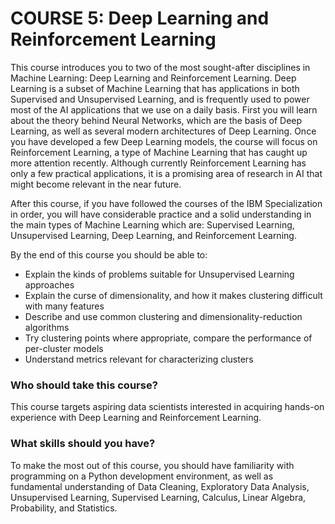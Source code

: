 COURSE 5: Deep Learning and Reinforcement Learning
========================================================
This course introduces you to two of the most sought-after disciplines in Machine Learning: Deep Learning and Reinforcement Learning. Deep Learning is a subset of Machine Learning that has applications in both Supervised and Unsupervised Learning, and is frequently used to power most of the AI applications that we use on a daily basis. First you will learn about the theory behind Neural Networks, which are the basis of Deep Learning, as well as several modern architectures of Deep Learning. Once you have developed a few  Deep Learning models, the course will focus on Reinforcement Learning, a type of Machine Learning that has caught up more attention recently. Although currently Reinforcement Learning has only a few practical applications, it is a promising area of research in AI that might become relevant in the near future.

After this course, if you have followed the courses of the IBM Specialization in order, you will have considerable practice and a solid understanding in the main types of Machine Learning which are: Supervised Learning, Unsupervised Learning, Deep Learning, and Reinforcement Learning.

By the end of this course you should be able to:
* Explain the kinds of problems suitable for Unsupervised Learning approaches
* Explain the curse of dimensionality, and how it makes clustering difficult with many features
* Describe and use common clustering and dimensionality-reduction algorithms
* Try clustering points where appropriate, compare the performance of per-cluster models
* Understand metrics relevant for characterizing clusters

### Who should take this course?
This course targets aspiring data scientists interested in acquiring hands-on experience with Deep Learning and Reinforcement Learning.
 
### What skills should you have?
To make the most out of this course, you should have familiarity with programming on a Python development environment, as well as fundamental understanding of Data Cleaning, Exploratory Data Analysis, Unsupervised Learning, Supervised Learning, Calculus, Linear Algebra, Probability, and Statistics.
